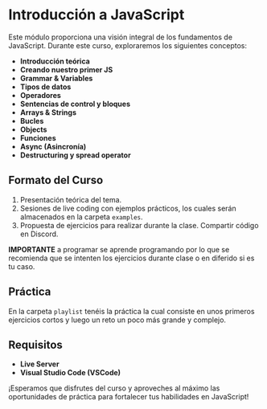 # Introducción a JavaScript

Este módulo proporciona una visión integral de los fundamentos de JavaScript. Durante este curso, exploraremos los siguientes conceptos:

- **Introducción teórica**
- **Creando nuestro primer JS**
- **Grammar & Variables**
- **Tipos de datos**
- **Operadores**
- **Sentencias de control y bloques**
- **Arrays & Strings**
- **Bucles**
- **Objects**
- **Funciones**
- **Async (Asincronía)**
- **Destructuring y spread operator**

## Formato del Curso

1. Presentación teórica del tema.
2. Sesiones de live coding con ejemplos prácticos, los cuales serán almacenados en la carpeta `examples`.
3. Propuesta de ejercicios para realizar durante la clase. Compartir código en Discord.

**IMPORTANTE** a programar se aprende programando por lo que se recomienda que se intenten los ejercicios durante clase o en diferido si es tu caso.

## Práctica

En la carpeta `playlist` tenéis la práctica la cual consiste en unos primeros ejercicios cortos y luego un reto un poco más grande y complejo.

## Requisitos

- **Live Server**
- **Visual Studio Code (VSCode)**

¡Esperamos que disfrutes del curso y aproveches al máximo las oportunidades de práctica para fortalecer tus habilidades en JavaScript!